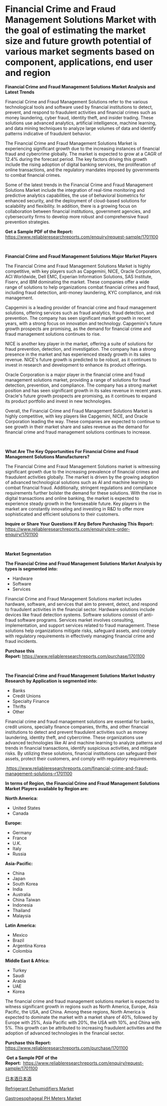 <p><h1>Financial Crime and Fraud Management Solutions Market with the goal of estimating the market size and future growth potential of various market segments based on component, applications, end user and region</h1></p><p><strong>Financial Crime and Fraud Management Solutions Market Analysis and Latest Trends</strong></p>
<p><p>Financial Crime and Fraud Management Solutions refer to the various technological tools and software used by financial institutions to detect, prevent, and respond to fraudulent activities and financial crimes such as money laundering, cyber fraud, identity theft, and insider trading. These solutions use advanced analytics, artificial intelligence, machine learning, and data mining techniques to analyze large volumes of data and identify patterns indicative of fraudulent behavior.</p><p>The Financial Crime and Fraud Management Solutions Market is experiencing significant growth due to the increasing instances of financial fraud and cybercrime globally. The market is expected to grow at a CAGR of 12.4% during the forecast period. The key factors driving this growth include the rising adoption of digital banking services, the proliferation of online transactions, and the regulatory mandates imposed by governments to combat financial crimes.</p><p>Some of the latest trends in the Financial Crime and Fraud Management Solutions Market include the integration of real-time monitoring and predictive analytics capabilities, the use of behavioral biometrics for enhanced security, and the deployment of cloud-based solutions for scalability and flexibility. In addition, there is a growing focus on collaboration between financial institutions, government agencies, and cybersecurity firms to develop more robust and comprehensive fraud prevention strategies.</p></p>
<p><strong>Get a Sample PDF of the Report:&nbsp;</strong> <a href="https://www.reliableresearchreports.com/enquiry/request-sample/1701100">https://www.reliableresearchreports.com/enquiry/request-sample/1701100</a></p>
<p>&nbsp;</p>
<p><strong>Financial Crime and Fraud Management Solutions Major Market Players</strong></p>
<p><p>The Financial Crime and Fraud Management Solutions Market is highly competitive, with key players such as Capgemini, NICE, Oracle Corporation, ACI Worldwide, Dell EMC, Experian Information Solutions, SAS Institute, Fiserv, and IBM dominating the market. These companies offer a wide range of solutions to help organizations combat financial crimes and fraud, including fraud detection, anti-money laundering, KYC compliance, and risk management.</p><p>Capgemini is a leading provider of financial crime and fraud management solutions, offering services such as fraud analytics, fraud detection, and prevention. The company has seen significant market growth in recent years, with a strong focus on innovation and technology. Capgemini's future growth prospects are promising, as the demand for financial crime and fraud management solutions continues to rise.</p><p>NICE is another key player in the market, offering a suite of solutions for fraud prevention, detection, and investigation. The company has a strong presence in the market and has experienced steady growth in its sales revenue. NICE's future growth is predicted to be robust, as it continues to invest in research and development to enhance its product offerings.</p><p>Oracle Corporation is a major player in the financial crime and fraud management solutions market, providing a range of solutions for fraud detection, prevention, and compliance. The company has a strong market position and has seen significant growth in its sales revenue in recent years. Oracle's future growth prospects are promising, as it continues to expand its product portfolio and invest in new technologies.</p><p>Overall, the Financial Crime and Fraud Management Solutions Market is highly competitive, with key players like Capgemini, NICE, and Oracle Corporation leading the way. These companies are expected to continue to see growth in their market share and sales revenue as the demand for financial crime and fraud management solutions continues to increase.</p></p>
<p>&nbsp;</p>
<p><strong>What Are The Key Opportunities For Financial Crime and Fraud Management Solutions Manufacturers?</strong></p>
<p><p>The Financial Crime and Fraud Management Solutions market is witnessing significant growth due to the increasing prevalence of financial crimes and fraudulent activities globally. The market is driven by the growing adoption of advanced technological solutions such as AI and machine learning to combat financial fraud. Additionally, stringent regulations and compliance requirements further bolster the demand for these solutions. With the rise in digital transactions and online banking, the market is expected to experience steady growth in the foreseeable future. Key players in the market are constantly innovating and investing in R&D to offer more sophisticated and efficient solutions to their customers.</p></p>
<p><strong>Inquire or Share Your Questions If Any Before Purchasing This Report:</strong> <a href="https://www.reliableresearchreports.com/enquiry/pre-order-enquiry/1701100">https://www.reliableresearchreports.com/enquiry/pre-order-enquiry/1701100</a></p>
<p>&nbsp;</p>
<p><strong>Market Segmentation</strong></p>
<p><strong>The Financial Crime and Fraud Management Solutions Market Analysis by types is segmented into:</strong></p>
<p><ul><li>Hardware</li><li>Software</li><li>Services</li></ul></p>
<p><p>Financial Crime and Fraud Management Solutions market includes hardware, software, and services that aim to prevent, detect, and respond to fraudulent activities in the financial sector. Hardware solutions include devices like fraud detection systems. Software solutions consist of anti-fraud software programs. Services market involves consulting, implementation, and support services related to fraud management. These solutions help organizations mitigate risks, safeguard assets, and comply with regulatory requirements in effectively managing financial crime and fraud incidents.</p></p>
<p><strong>Purchase this Report:&nbsp;</strong><a href="https://www.reliableresearchreports.com/purchase/1701100">https://www.reliableresearchreports.com/purchase/1701100</a></p>
<p>&nbsp;</p>
<p><strong>The Financial Crime and Fraud Management Solutions Market Industry Research by Application is segmented into:</strong></p>
<p><ul><li>Banks</li><li>Credit Unions</li><li>Specialty Finance</li><li>Thrifts</li><li>Other</li></ul></p>
<p><p>Financial crime and fraud management solutions are essential for banks, credit unions, specialty finance companies, thrifts, and other financial institutions to detect and prevent fraudulent activities such as money laundering, identity theft, and cybercrime. These organizations use advanced technologies like AI and machine learning to analyze patterns and trends in financial transactions, identify suspicious activities, and mitigate risks. By utilizing these solutions, financial institutions can safeguard their assets, protect their customers, and comply with regulatory requirements.</p></p>
<p><a href="https://www.reliableresearchreports.com/financial-crime-and-fraud-management-solutions-r1701100">&nbsp;https://www.reliableresearchreports.com/financial-crime-and-fraud-management-solutions-r1701100</a></p>
<p><strong>In terms of Region, the Financial Crime and Fraud Management Solutions Market Players available by Region are:</strong></p>
<p>
    <p> <strong> North America: </strong>
        <ul>
            <li>United States</li>
            <li>Canada</li>
        </ul>
        </p> 
    <p> <strong> Europe: </strong>
        <ul>
            <li>Germany</li>
            <li>France</li>
            <li>U.K.</li>
            <li>Italy</li>
            <li>Russia</li>
        </ul>
        </p> 
    <p> <strong> Asia-Pacific: </strong>
        <ul>
            <li>China</li>
            <li>Japan</li>
            <li>South Korea</li>
            <li>India</li>
            <li>Australia</li>
            <li>China Taiwan</li>
            <li>Indonesia</li>
            <li>Thailand</li>
            <li>Malaysia</li>
        </ul>
        </p> 
    <p> <strong> Latin America: </strong>
        <ul>
            <li>Mexico</li>
            <li>Brazil</li>
            <li>Argentina Korea</li>
            <li>Colombia</li>
        </ul>
        </p> 
    <p> <strong> Middle East & Africa: </strong>
        <ul>
            <li>Turkey</li>
            <li>Saudi</li>
            <li>Arabia</li>
            <li>UAE</li>
            <li>Korea</li>
        </ul>
    </p>
    </p>
<p><p>The financial crime and fraud management solutions market is expected to witness significant growth in regions such as North America, Europe, Asia Pacific, the USA, and China. Among these regions, North America is expected to dominate the market with a market share of 40%, followed by Europe with 25%, Asia Pacific with 20%, the USA with 10%, and China with 5%. This growth can be attributed to increasing fraudulent activities and the adoption of advanced technologies in the financial sector.</p></p>
<p><strong>Purchase this Report: </strong><a href="https://www.reliableresearchreports.com/purchase/1701100">https://www.reliableresearchreports.com/purchase/1701100</a></p>
<p>&nbsp;<strong>Get a Sample PDF of the Report:&nbsp;&nbsp;</strong><a href="https://www.reliableresearchreports.com/enquiry/request-sample/1701100">https://www.reliableresearchreports.com/enquiry/request-sample/1701100</a></p>
<p><strong></strong></p>
<p><p><a href="https://github.com/pepo3k/Market-Research-Report-List-2/blob/main/3390650124874.md">日本酒日本酒</a></p><p><a href="https://github.com/wwwkeltoum/Market-Research-Report-List-3/blob/main/refrigerant-dehumidifiers-market.md">Refrigerant Dehumidifiers Market</a></p><p><a href="https://github.com/joannesouthgate/Market-Research-Report-List-3/blob/main/gastroesophageal-ph-meters-market.md">Gastroesophageal PH Meters Market</a></p></p>